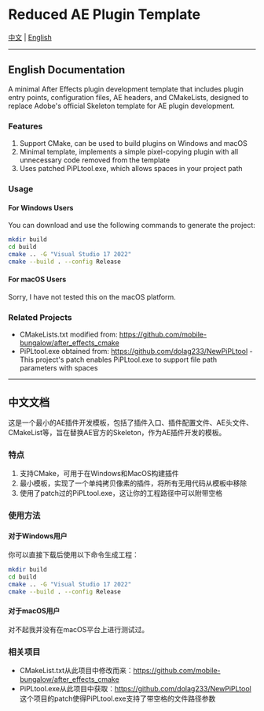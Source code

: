 # Reduced AE Plugin Template

[中文](#中文文档) | [English](#english-documentation)

---

## English Documentation

A minimal After Effects plugin development template that includes plugin entry points, configuration files, AE headers, and CMakeLists, designed to replace Adobe's official Skeleton template for AE plugin development.

### Features

1. Support CMake, can be used to build plugins on Windows and macOS
2. Minimal template, implements a simple pixel-copying plugin with all unnecessary code removed from the template
3. Uses patched PiPLtool.exe, which allows spaces in your project path

### Usage

#### For Windows Users

You can download and use the following commands to generate the project:

```bash
mkdir build
cd build
cmake .. -G "Visual Studio 17 2022"
cmake --build . --config Release
```

#### For macOS Users

Sorry, I have not tested this on the macOS platform.

### Related Projects

- CMakeLists.txt modified from: https://github.com/mobile-bungalow/after_effects_cmake
- PiPLtool.exe obtained from: https://github.com/dolag233/NewPiPLtool - This project's patch enables PiPLtool.exe to support file path parameters with spaces

---

## 中文文档

这是一个最小的AE插件开发模板，包括了插件入口、插件配置文件、AE头文件、CMakeList等，旨在替换AE官方的Skeleton，作为AE插件开发的模板。

### 特点

1. 支持CMake，可用于在Windows和MacOS构建插件
2. 最小模板，实现了一个单纯拷贝像素的插件，将所有无用代码从模板中移除
3. 使用了patch过的PiPLtool.exe，这让你的工程路径中可以附带空格

### 使用方法

#### 对于Windows用户

你可以直接下载后使用以下命令生成工程：

```bash
mkdir build
cd build
cmake .. -G "Visual Studio 17 2022"
cmake --build . --config Release
```

#### 对于macOS用户

对不起我并没有在macOS平台上进行测试过。

### 相关项目

- CMakeList.txt从此项目中修改而来：https://github.com/mobile-bungalow/after_effects_cmake 
- PiPLtool.exe从此项目中获取：https://github.com/dolag233/NewPiPLtool 这个项目的patch使得PiPLtool.exe支持了带空格的文件路径参数
